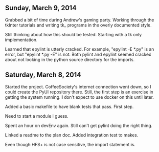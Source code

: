 Sunday, March 9, 2014
-

Grabbed a bit of time during Andrew's gaming party.  Working through
the tkInter tutorials and writing tk_ programs in the overly
documented style.

Still thinking about how this should be tested.  Starting with a tk
only implementation.

Learned that epylint is utterly cracked.  For example, "epylint -E
*.py" is an error, but "epylint *.py -E" is not.  Both pylint and epylint
seemed cracked about not looking in the python source directory for the
imports.

Saturday, March 8, 2014
-

Started the project.  CoffeeSociety's internet connection went down,
so I could create the PyUI repository there.  Still, the first step is
an exercise in getting the system running.  I don't expect to use
docker on this until later.

Added a basic makefile to have blank tests that pass.  First step.

Need to start a module I guess.

Spent an hour on devEnv again.   Still can't get pylint doing the right thing.

Linked a readme to the plan doc.  Added integration test to makes.

Even though HFS+ is not case sensitive, the import statement is.
